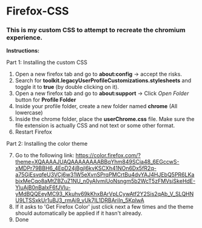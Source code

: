 # Firefox-CSS

### This is my custom CSS to attempt to recreate the chromium experience.

__Instructions:__

Part 1: Installing the custom CSS

1. Open a new firefox tab and go to __about:config__ -> accept the risks.
2. Search for __toolkit.legacyUserProfileCustomizations.stylesheets__ and toggle it to __true__ (by double clicking on it).
3. Open a new firefox tab and go to __about:support__ -> Click *Open Folder* button for __Profile Folder__
4. Inside your profile folder, create a new folder named __chrome__ (All lowercase)
5. Inside the chrome folder, place the __userChrome.css__ file. Make sure the file extension is actually CSS and not text or some other format.
6. Restart Firefox

Part 2: Installing the color theme

7. Go to the following link:
https://color.firefox.com/?theme=XQAAAAJUAQAAAAAAAABBqYhm849SCia48_6EGccwS-xMDPr79BBH6_4EpD24jBgjl6kvKSCXh41NOn6Dx5fR2q-a75GjEsvqfeU3VCj6w31W5eXvnSPrqPMCrtBu4dvYAJ4HJEbQ5PR6LKabjxMeCqo8aMtZBZuZ1NU_n0yAIvmiUoNsngm5b2WcT5zFMVsiSkeHdE-YluAjB0nBaIxF6fJVIu-yMdBQQEeyMC93_Kkuhv69kKhxBArVpLCywAtf2Y2Sis2qAb_V_SLQHNU9LTSSxkUr1uBJ3_rmAi9_yUk7IL1DRBAriIn_5KplwA 
8. If it asks to 'Get Firefox Color' just click next a few times and the theme should automatically be applied if it hasn't already.
9. Done

